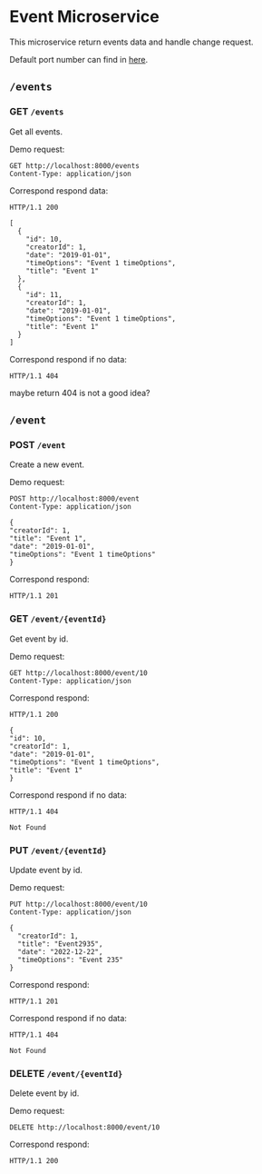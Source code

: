 # Event Microservice

This microservice return events data and handle change request.

Default port number can find in [here](../README.md#local-urls).

## `/events`

### GET `/events`

Get all events.

Demo request:

```http request
GET http://localhost:8000/events
Content-Type: application/json
```

Correspond respond data:

```
HTTP/1.1 200 

[
  {
    "id": 10,
    "creatorId": 1,
    "date": "2019-01-01",
    "timeOptions": "Event 1 timeOptions",
    "title": "Event 1"
  },
  {
    "id": 11,
    "creatorId": 1,
    "date": "2019-01-01",
    "timeOptions": "Event 1 timeOptions",
    "title": "Event 1"
  }
]
```

Correspond respond if no data:

```
HTTP/1.1 404
```

maybe return 404 is not a good idea?

## `/event`

### POST `/event`

Create a new event.

Demo request:

```http request
POST http://localhost:8000/event
Content-Type: application/json

{
"creatorId": 1,
"title": "Event 1",
"date": "2019-01-01",
"timeOptions": "Event 1 timeOptions"
}
```

Correspond respond:

```
HTTP/1.1 201
```

### GET `/event/{eventId}`

Get event by id.

Demo request:

```http request
GET http://localhost:8000/event/10
Content-Type: application/json
```

Correspond respond:

```
HTTP/1.1 200

{
"id": 10,
"creatorId": 1,
"date": "2019-01-01",
"timeOptions": "Event 1 timeOptions",
"title": "Event 1"
}
```

Correspond respond if no data:

```
HTTP/1.1 404

Not Found
```

### PUT `/event/{eventId}`

Update event by id.

Demo request:

```http request
PUT http://localhost:8000/event/10
Content-Type: application/json

{
  "creatorId": 1,
  "title": "Event2935",
  "date": "2022-12-22",
  "timeOptions": "Event 235"
}
```

Correspond respond:

```
HTTP/1.1 201
```

Correspond respond if no data:

```
HTTP/1.1 404

Not Found
```

### DELETE `/event/{eventId}`

Delete event by id.

Demo request:

```http request
DELETE http://localhost:8000/event/10
```

Correspond respond:

```
HTTP/1.1 200
```
